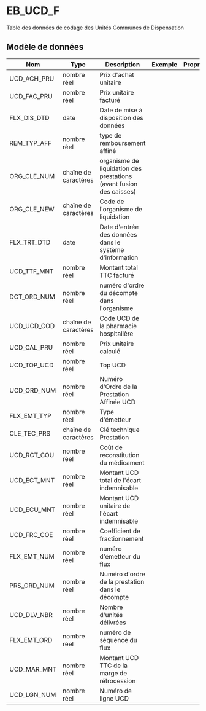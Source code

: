 # EB_UCD_F

Table des données de codage des Unités Communes de Dispensation


## Modèle de données

|Nom|Type|Description|Exemple|Propriétés|
|-|-|-|-|-|
|UCD_ACH_PRU|nombre réel|Prix d'achat unitaire|||
|UCD_FAC_PRU|nombre réel|Prix unitaire facturé|||
|FLX_DIS_DTD|date|Date de mise à disposition des données|||
|REM_TYP_AFF|nombre réel|type de remboursement affiné|||
|ORG_CLE_NUM|chaîne de caractères|organisme de liquidation des prestations (avant fusion des caisses)|||
|ORG_CLE_NEW|chaîne de caractères|Code de l'organisme de liquidation|||
|FLX_TRT_DTD|date|Date d'entrée des données dans le système d'information|||
|UCD_TTF_MNT|nombre réel|Montant total TTC facturé|||
|DCT_ORD_NUM|nombre réel|numéro d'ordre du décompte dans l'organisme|||
|UCD_UCD_COD|chaîne de caractères|Code UCD de la pharmacie hospitalière|||
|UCD_CAL_PRU|nombre réel|Prix unitaire calculé|||
|UCD_TOP_UCD|nombre réel|Top UCD|||
|UCD_ORD_NUM|nombre réel|Numéro d'Ordre de la Prestation Affinée UCD|||
|FLX_EMT_TYP|nombre réel|Type d'émetteur|||
|CLE_TEC_PRS|chaîne de caractères|Clé technique Prestation|||
|UCD_RCT_COU|nombre réel|Coût de reconstitution du médicament|||
|UCD_ECT_MNT|nombre réel|Montant UCD total de l'écart indemnisable|||
|UCD_ECU_MNT|nombre réel|Montant UCD unitaire de l'écart indemnisable|||
|UCD_FRC_COE|nombre réel|Coefficient de fractionnement|||
|FLX_EMT_NUM|nombre réel|numéro d'émetteur du flux|||
|PRS_ORD_NUM|nombre réel|Numéro d'ordre de la prestation dans le décompte|||
|UCD_DLV_NBR|nombre réel|Nombre d'unités délivrées|||
|FLX_EMT_ORD|nombre réel|numéro de séquence du flux|||
|UCD_MAR_MNT|nombre réel|Montant UCD TTC de la marge de rétrocession|||
|UCD_LGN_NUM|nombre réel|Numéro de ligne UCD|||
